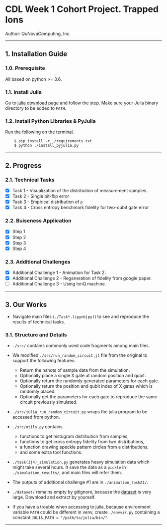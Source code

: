 # CDL Week 1 Cohort Project. Trapped Ions
Author: QuNovaComputing, Inc.
- - -

## 1. Installation Guide

### 1.0. Prerequisite
All based on python >= 3.6.

### 1.1. Install Julia
Go to [julia download page](https://julialang.org/downloads/) and follow the step.
Make sure your Julia binary directory to be added to `PATH`.

### 1.2. Install Python Libraries & PyJulia
Run the following on the terminal.
```shell
    $ pip install -r ./requirements.txt
    $ python ./install_pyjulia.py
```

- - -

## 2. Progress
### 2.1. Technical Tasks
- [x] Task 1 - Visualization of the distribution of measurement samples.
- [x] Task 2 - Single bit-flip error
- [x] Task 3 - Empirical distribution of `p`
- [x] Task 4 - Cross entropy benchmark fidelity for two-qubit gate error

### 2.2. Buiseness Application
- [x] Step 1
- [x] Step 2
- [x] Step 3
- [x] Step 4

### 2.3. Additional Challenges
- [x] Additional Challenge 1 - Animation for Task 2.
- [x] Additional Challenge 2 - Regeneration of fidelity from google paper.
- [ ] Additional Challenge 3 - Using IonQ machine.

- - -

## 3. Our Works
- Navigate main files (`./Task*.(ipynb|py)`) to see and reproduce the results of technical tasks.
### 3.1. Structure and Details
- `./src/` contains commonly used code fragments among main files.
- We modified `./src/run_random_circuit.jl` file from the original to support the following features:

    - Return the nshots of sample data from the simulation.
    - Optionally place a single X gate at random position and qubit.
    - Optionally return the randomly generated parameters for each gate.
    - Optionally return the position and qubit index of X gates which is randomly placed.
    - Optionally get the parameters for each gate to reproduce the same circuit previously simulated.

- `./src/julia_run_random_circuit.py` wraps the julia program to be accessed from python.
- `./src/utils.py` contains
    - functions to get histogram distribution from samples,
    - functions to get cross entropy fidelity from two distributions,
    - a function drawing speckle pattern circles from a distributions,
    - and some extra tool functions.
    
- `./task(3|4)_simulation.py` generates heavy simulation data which might take several hours.
It save the data as a `pickle` in `./simulation_results/`, and main files will refer them.
- The outputs of additional challenge #1 are in `./animation_taskA1/`.
- `./dataset/` remains empty by gitignore, because the [dataset](https://datadryad.org/stash/dataset/doi:10.5061/dryad.k6t1rj8) is very large.
Download and extract by yourself.
  
- If you have a trouble when accessing to julia, because environment variable `PATH` could be different in venv,
  create `./envvir.py` containing a constant `JULIA_PATH = "/path/to/julia/bin/"`.

- - -
